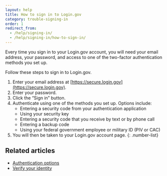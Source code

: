 ```yaml
---
layout: help
title: How to sign in to Login.gov
category: trouble-signing-in
order: 1
redirect_from:
  - /help/signing-in/
  - /help/signing-in/how-to-sign-in/
---
```


Every time you sign in to your Login.gov account, you will need your email address, your password, and access to one of the two-factor authentication methods you set up.

Follow these steps to sign in to Login.gov.

1. Enter your email address at [https://secure.login.gov](https://secure.login.gov).
1. Enter your password.
1. Click the “Sign in” button.
1. Authenticate using one of the methods you set up. Options include:
    * Entering a security code from your authentication application
    * Using your security key
    * Entering a security code that you receive by text or by phone call
    * Entering a backup code
    * Using your federal government employee or military ID (PIV or CAC)
1. You will then be taken to your Login.gov account page.
{: .number-list}

## Related articles
* [Authentication options](/help/get-started/authentication-options/)
* [Verify your identity](/help/verify-your-identity/)
